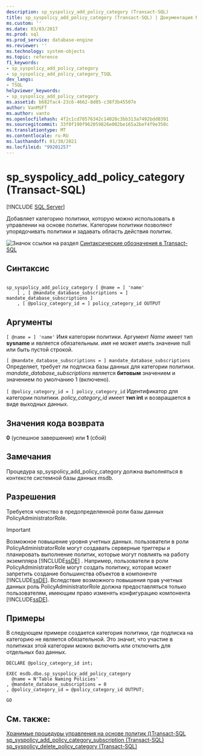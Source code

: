 ```yaml
---
description: sp_syspolicy_add_policy_category (Transact-SQL)
title: sp_syspolicy_add_policy_category (Transact-SQL) | Документация Майкрософт
ms.custom: ''
ms.date: 03/03/2017
ms.prod: sql
ms.prod_service: database-engine
ms.reviewer: ''
ms.technology: system-objects
ms.topic: reference
f1_keywords:
- sp_syspolicy_add_policy_category
- sp_syspolicy_add_policy_category_TSQL
dev_langs:
- TSQL
helpviewer_keywords:
- sp_syspolicy_add_policy_category
ms.assetid: b682fac4-23c6-4662-8d05-c38f3b45507e
author: VanMSFT
ms.author: vanto
ms.openlocfilehash: 4f2c1cd70576342c14028c3bb313a7492bdd0391
ms.sourcegitcommit: 33f0f190f962059826e002be165a2bef4f9e350c
ms.translationtype: MT
ms.contentlocale: ru-RU
ms.lasthandoff: 01/30/2021
ms.locfileid: "99201257"
---
```

# <a name="sp_syspolicy_add_policy_category-transact-sql"></a>sp_syspolicy_add_policy_category (Transact-SQL)
[!INCLUDE [SQL Server](../../includes/applies-to-version/sqlserver.md)]

  Добавляет категорию политики, которую можно использовать в управлении на основе политик. Категории политики позволяют упорядочивать политики и задавать область действия политик.  
  
 ![Значок ссылки на раздел](../../database-engine/configure-windows/media/topic-link.gif "Значок ссылки на раздел") [Синтаксические обозначения в Transact-SQL](../../t-sql/language-elements/transact-sql-syntax-conventions-transact-sql.md)  
  
## <a name="syntax"></a>Синтаксис  
  
```  
  
sp_syspolicy_add_policy_category [ @name = ] 'name'  
    [ , [ @mandate_database_subscriptions = ] mandate_database_subscriptions ]  
    , [ @policy_category_id = ] policy_category_id OUTPUT  
```  
  
## <a name="arguments"></a>Аргументы  
`[ @name = ] 'name'` Имя категории политики. Аргумент *Name* имеет тип **sysname** и является обязательным. *имя* не может иметь значение null или быть пустой строкой.  
  
`[ @mandate_database_subscriptions = ] mandate_database_subscriptions` Определяет, требует ли подписка базы данных для категории политики. *mandate_database_subscriptions* является **битовым** значением и значением по умолчанию 1 (включено).  
  
`[ @policy_category_id = ] policy_category_id` Идентификатор для категории политики. *policy_category_id* имеет **тип int** и возвращается в виде выходных данных.  
  
## <a name="return-code-values"></a>Значения кода возврата  
 **0** (успешное завершение) или **1** (сбой)  
  
## <a name="remarks"></a>Замечания  
 Процедура sp_syspolicy_add_policy_category должна выполняться в контексте системной базы данных msdb.  
  
## <a name="permissions"></a>Разрешения  
 Требуется членство в предопределенной роли базы данных PolicyAdministratorRole.  
  
> [!IMPORTANT]  
>  Возможное повышение уровня учетных данных. пользователи в роли PolicyAdministratorRole могут создавать серверные триггеры и планировать выполнение политик, которые могут повлиять на работу экземпляра [!INCLUDE[ssDE](../../includes/ssde-md.md)] . Например, пользователи в роли PolicyAdministratorRole могут создать политику, которая может запретить создание большинства объектов в компоненте [!INCLUDE[ssDE](../../includes/ssde-md.md)]. Вследствие возможного повышения прав учетных данных роль PolicyAdministratorRole должна предоставляться только пользователям, имеющим право изменять конфигурацию компонента [!INCLUDE[ssDE](../../includes/ssde-md.md)].  
  
## <a name="examples"></a>Примеры  
 В следующем примере создается категория политики, где подписка на категорию не является обязательной. Это значит, что участие в политиках этой категории можно включить или отключить для отдельных баз данных.  
  
```  
DECLARE @policy_category_id int;  
  
EXEC msdb.dbo.sp_syspolicy_add_policy_category  
  @name = N'Table Naming Policies'  
, @mandate_database_subscriptions = 0  
, @policy_category_id = @policy_category_id OUTPUT;  
  
GO  
```  
  
## <a name="see-also"></a>См. также:  
 [Хранимые процедуры управления на основе политик &#40;&#41;Transact-SQL ](../../relational-databases/system-stored-procedures/policy-based-management-stored-procedures-transact-sql.md)   
 [sp_syspolicy_add_policy_category_subscription &#40;Transact-SQL&#41;](../../relational-databases/system-stored-procedures/sp-syspolicy-add-policy-category-subscription-transact-sql.md)   
 [sp_syspolicy_delete_policy_category &#40;Transact-SQL&#41;](../../relational-databases/system-stored-procedures/sp-syspolicy-delete-policy-category-transact-sql.md)  
  
  
